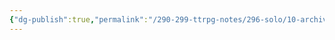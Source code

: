 ```yaml
---
{"dg-publish":true,"permalink":"/290-299-ttrpg-notes/296-solo/10-archive-of-forgotten-dreamings/july-aug-8734/specimen-8734-notes/"}
---
```

